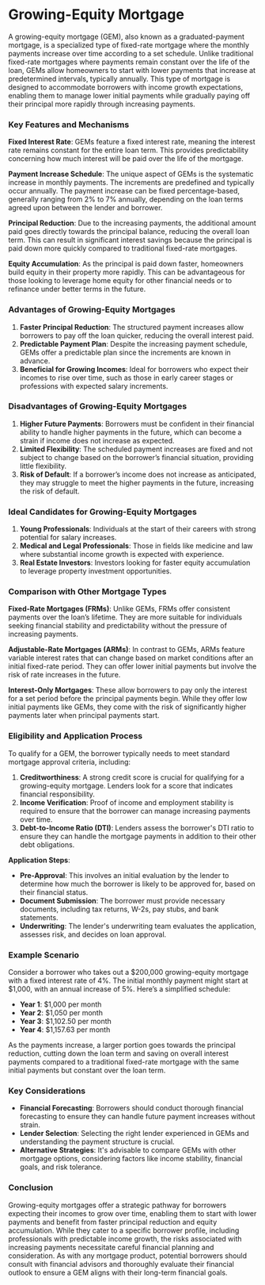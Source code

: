 # Growing-Equity Mortgage

A growing-equity mortgage (GEM), also known as a graduated-payment mortgage, is a specialized type of fixed-rate mortgage where the monthly payments increase over time according to a set schedule. Unlike traditional fixed-rate mortgages where payments remain constant over the life of the loan, GEMs allow homeowners to start with lower payments that increase at predetermined intervals, typically annually. This type of mortgage is designed to accommodate borrowers with income growth expectations, enabling them to manage lower initial payments while gradually paying off their principal more rapidly through increasing payments.

### Key Features and Mechanisms

**Fixed Interest Rate**: GEMs feature a fixed interest rate, meaning the interest rate remains constant for the entire loan term. This provides predictability concerning how much interest will be paid over the life of the mortgage.

**Payment Increase Schedule**: The unique aspect of GEMs is the systematic increase in monthly payments. The increments are predefined and typically occur annually. The payment increase can be fixed percentage-based, generally ranging from 2% to 7% annually, depending on the loan terms agreed upon between the lender and borrower.

**Principal Reduction**: Due to the increasing payments, the additional amount paid goes directly towards the principal balance, reducing the overall loan term. This can result in significant interest savings because the principal is paid down more quickly compared to traditional fixed-rate mortgages.

**Equity Accumulation**: As the principal is paid down faster, homeowners build equity in their property more rapidly. This can be advantageous for those looking to leverage home equity for other financial needs or to refinance under better terms in the future.

### Advantages of Growing-Equity Mortgages

1. **Faster Principal Reduction**: The structured payment increases allow borrowers to pay off the loan quicker, reducing the overall interest paid.
2. **Predictable Payment Plan**: Despite the increasing payment schedule, GEMs offer a predictable plan since the increments are known in advance.
3. **Beneficial for Growing Incomes**: Ideal for borrowers who expect their incomes to rise over time, such as those in early career stages or professions with expected salary increments.

### Disadvantages of Growing-Equity Mortgages

1. **Higher Future Payments**: Borrowers must be confident in their financial ability to handle higher payments in the future, which can become a strain if income does not increase as expected.
2. **Limited Flexibility**: The scheduled payment increases are fixed and not subject to change based on the borrower’s financial situation, providing little flexibility.
3. **Risk of Default**: If a borrower’s income does not increase as anticipated, they may struggle to meet the higher payments in the future, increasing the risk of default.

### Ideal Candidates for Growing-Equity Mortgages

1. **Young Professionals**: Individuals at the start of their careers with strong potential for salary increases.
2. **Medical and Legal Professionals**: Those in fields like medicine and law where substantial income growth is expected with experience.
3. **Real Estate Investors**: Investors looking for faster equity accumulation to leverage property investment opportunities.

### Comparison with Other Mortgage Types

**Fixed-Rate Mortgages (FRMs)**: Unlike GEMs, FRMs offer consistent payments over the loan’s lifetime. They are more suitable for individuals seeking financial stability and predictability without the pressure of increasing payments.

**Adjustable-Rate Mortgages (ARMs)**: In contrast to GEMs, ARMs feature variable interest rates that can change based on market conditions after an initial fixed-rate period. They can offer lower initial payments but involve the risk of rate increases in the future.

**Interest-Only Mortgages**: These allow borrowers to pay only the interest for a set period before the principal payments begin. While they offer low initial payments like GEMs, they come with the risk of significantly higher payments later when principal payments start.

### Eligibility and Application Process

To qualify for a GEM, the borrower typically needs to meet standard mortgage approval criteria, including:

1. **Creditworthiness**: A strong credit score is crucial for qualifying for a growing-equity mortgage. Lenders look for a score that indicates financial responsibility.
2. **Income Verification**: Proof of income and employment stability is required to ensure that the borrower can manage increasing payments over time.
3. **Debt-to-Income Ratio (DTI)**: Lenders assess the borrower's DTI ratio to ensure they can handle the mortgage payments in addition to their other debt obligations.

**Application Steps**:
- **Pre-Approval**: This involves an initial evaluation by the lender to determine how much the borrower is likely to be approved for, based on their financial status.
- **Document Submission**: The borrower must provide necessary documents, including tax returns, W-2s, pay stubs, and bank statements.
- **Underwriting**: The lender's underwriting team evaluates the application, assesses risk, and decides on loan approval.

### Example Scenario

Consider a borrower who takes out a $200,000 growing-equity mortgage with a fixed interest rate of 4%. The initial monthly payment might start at $1,000, with an annual increase of 5%. Here’s a simplified schedule:

- **Year 1**: $1,000 per month
- **Year 2**: $1,050 per month
- **Year 3**: $1,102.50 per month
- **Year 4**: $1,157.63 per month

As the payments increase, a larger portion goes towards the principal reduction, cutting down the loan term and saving on overall interest payments compared to a traditional fixed-rate mortgage with the same initial payments but constant over the loan term.

### Key Considerations

- **Financial Forecasting**: Borrowers should conduct thorough financial forecasting to ensure they can handle future payment increases without strain.
- **Lender Selection**: Selecting the right lender experienced in GEMs and understanding the payment structure is crucial.
- **Alternative Strategies**: It's advisable to compare GEMs with other mortgage options, considering factors like income stability, financial goals, and risk tolerance.

### Conclusion

Growing-equity mortgages offer a strategic pathway for borrowers expecting their incomes to grow over time, enabling them to start with lower payments and benefit from faster principal reduction and equity accumulation. While they cater to a specific borrower profile, including professionals with predictable income growth, the risks associated with increasing payments necessitate careful financial planning and consideration. As with any mortgage product, potential borrowers should consult with financial advisors and thoroughly evaluate their financial outlook to ensure a GEM aligns with their long-term financial goals.
